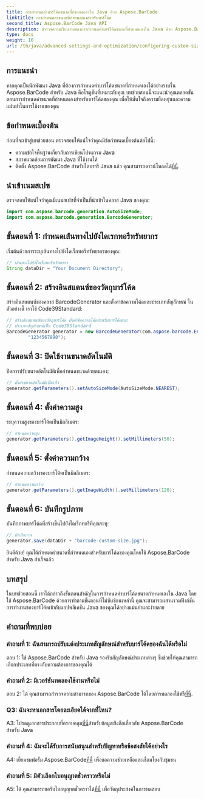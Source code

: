 ```yaml
---
title: การกำหนดค่าบาร์โค้ดขนาดที่กำหนดเองใน Java ด้วย Aspose.BarCode
linktitle: การกำหนดค่าขนาดที่กำหนดเองสำหรับบาร์โค้ด
second_title: Aspose.BarCode Java API
description: สำรวจความเรียบง่ายของการกำหนดค่าบาร์โค้ดขนาดที่กำหนดเองใน Java ด้วย Aspose.BarCode ปฏิบัติตามบทช่วยสอนทีละขั้นตอนของเราเพื่อการกำหนดค่าที่แม่นยำ
type: docs
weight: 10
url: /th/java/advanced-settings-and-optimization/configuring-custom-size-barcode/
---
```

## การแนะนำ

หากคุณเป็นนักพัฒนา Java ที่ต้องการกำหนดค่าบาร์โค้ดขนาดที่กำหนดเองได้อย่างราบรื่น Aspose.BarCode สำหรับ Java คือโซลูชันที่เหมาะกับคุณ บทช่วยสอนนี้จะแนะนำคุณตลอดขั้นตอนการกำหนดค่าขนาดที่กำหนดเองสำหรับบาร์โค้ดของคุณ เพื่อให้มั่นใจถึงความยืดหยุ่นและความแม่นยำในการใช้งานของคุณ

## ข้อกำหนดเบื้องต้น

ก่อนที่จะเข้าสู่บทช่วยสอน ตรวจสอบให้แน่ใจว่าคุณมีข้อกำหนดเบื้องต้นต่อไปนี้:

- ความเข้าใจพื้นฐานเกี่ยวกับการเขียนโปรแกรม Java
- สภาพแวดล้อมการพัฒนา Java ที่ใช้งานได้
-  ติดตั้ง Aspose.BarCode สำหรับไลบรารี Java แล้ว คุณสามารถดาวน์โหลดได้[ที่นี่](https://releases.aspose.com/barcode/java/).

## นำเข้าเนมสเปซ

ตรวจสอบให้แน่ใจว่าคุณมีเนมสเปซที่จำเป็นที่นำเข้าในคลาส Java ของคุณ:

```java
import com.aspose.barcode.generation.AutoSizeMode;
import com.aspose.barcode.generation.BarcodeGenerator;

```

## ขั้นตอนที่ 1: กำหนดเส้นทางไปยังไดเรกทอรีทรัพยากร

เริ่มต้นด้วยการระบุเส้นทางไปยังไดเร็กทอรีทรัพยากรของคุณ:

```java
// เส้นทางไปยังไดเร็กทอรีทรัพยากร
String dataDir = "Your Document Directory";
```

## ขั้นตอนที่ 2: สร้างอินสแตนซ์ของวัตถุบาร์โค้ด

สร้างอินสแตนซ์ของคลาส BarcodeGenerator และตั้งค่าข้อความโค้ดและประเภทสัญลักษณ์ ในตัวอย่างนี้ เราใช้ Code39Standard:

```java
// สร้างอินสแตนซ์ของวัตถุบาร์โค้ด ตั้งค่าข้อความโค้ดสำหรับบาร์โค้ดและ
// ประเภทสัญลักษณ์เป็น Code39Standard
BarcodeGenerator generator = new BarcodeGenerator(com.aspose.barcode.EncodeTypes.CODE_39_STANDARD,
		"1234567890");
```

## ขั้นตอนที่ 3: ปิดใช้งานขนาดอัตโนมัติ

ปิดการปรับขนาดอัตโนมัติเพื่อกำหนดขนาดด้วยตนเอง:

```java
// ตั้งค่าขนาดอัตโนมัติเป็นเท็จ
generator.getParameters().setAutoSizeMode(AutoSizeMode.NEAREST);
```

## ขั้นตอนที่ 4: ตั้งค่าความสูง

ระบุความสูงของบาร์โค้ดเป็นมิลลิเมตร:

```java
// กำหนดความสูง
generator.getParameters().getImageHeight().setMillimeters(50);
```

## ขั้นตอนที่ 5: ตั้งค่าความกว้าง

กำหนดความกว้างของบาร์โค้ดเป็นมิลลิเมตร:

```java
// กำหนดความกว้าง
generator.getParameters().getImageWidth().setMillimeters(120);
```

## ขั้นตอนที่ 6: บันทึกรูปภาพ

บันทึกภาพบาร์โค้ดที่สร้างขึ้นไปยังไดเร็กทอรีที่คุณระบุ:

```java
// บันทึกภาพ
generator.save(dataDir + "barcode-custom-size.jpg");
```

ยินดีด้วย! คุณได้กำหนดค่าขนาดที่กำหนดเองสำหรับบาร์โค้ดของคุณโดยใช้ Aspose.BarCode สำหรับ Java สำเร็จแล้ว

## บทสรุป

ในบทช่วยสอนนี้ เราได้กล่าวถึงขั้นตอนสำคัญในการกำหนดค่าบาร์โค้ดขนาดกำหนดเองใน Java โดยใช้ Aspose.BarCode ด้วยการทำตามขั้นตอนที่ไม่ซับซ้อนเหล่านี้ คุณจะสามารถผสานรวมฟังก์ชันการทำงานของบาร์โค้ดเข้ากับแอปพลิเคชัน Java ของคุณได้อย่างแม่นยำและง่ายดาย

## คำถามที่พบบ่อย

### คำถามที่ 1: ฉันสามารถปรับแต่งประเภทสัญลักษณ์สำหรับบาร์โค้ดของฉันได้หรือไม่

ตอบ 1: ใช่ Aspose.BarCode สำหรับ Java รองรับสัญลักษณ์ประเภทต่างๆ ซึ่งช่วยให้คุณสามารถเลือกประเภทที่ตรงกับความต้องการของคุณได้

### คำถามที่ 2: มีเวอร์ชันทดลองใช้งานหรือไม่

 ตอบ 2: ได้ คุณสามารถสำรวจความสามารถของ Aspose.BarCode ได้โดยการทดลองใช้ฟรี[ที่นี่](https://releases.aspose.com/).

### Q3: ฉันจะหาเอกสารโดยละเอียดได้จากที่ไหน?

 A3: โปรดดูเอกสารประกอบที่ครอบคลุม[ที่นี่](https://reference.aspose.com/barcode/java/)สำหรับข้อมูลเชิงลึกเกี่ยวกับ Aspose.BarCode สำหรับ Java

### คำถามที่ 4: ฉันจะได้รับการสนับสนุนสำหรับปัญหาหรือข้อสงสัยได้อย่างไร

 A4: เยี่ยมชมฟอรั่ม Aspose.BarCode[ที่นี่](https://forum.aspose.com/c/barcode/13) เพื่อขอความช่วยเหลือและเชื่อมโยงกับชุมชน

### คำถามที่ 5: มีตัวเลือกใบอนุญาตชั่วคราวหรือไม่

 A5: ได้ คุณสามารถขอรับใบอนุญาตชั่วคราวได้[ที่นี่](https://purchase.aspose.com/temporary-license/) เพื่อวัตถุประสงค์ในการทดสอบ